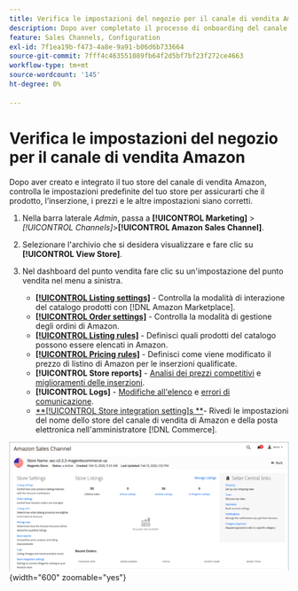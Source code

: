 ```yaml
---
title: Verifica le impostazioni del negozio per il canale di vendita Amazon
description: Dopo aver completato il processo di onboarding del canale di vendita Amazon, rivedi e aggiorna le impostazioni dello store  [!DNL Commerce] .
feature: Sales Channels, Configuration
exl-id: 7f1ea19b-f473-4a8e-9a91-b06d6b733664
source-git-commit: 7fff4c463551089fb64f2d5bf7bf23f272ce4663
workflow-type: tm+mt
source-wordcount: '145'
ht-degree: 0%

---
```


# Verifica le impostazioni del negozio per il canale di vendita Amazon

Dopo aver creato e integrato il tuo store del canale di vendita Amazon, controlla le impostazioni predefinite del tuo store per assicurarti che il prodotto, l’inserzione, i prezzi e le altre impostazioni siano corretti.

1. Nella barra laterale _Admin_, passa a **[!UICONTROL Marketing]** > _[!UICONTROL Channels]_>**[!UICONTROL Amazon Sales Channel]**.

1. Selezionare l&#39;archivio che si desidera visualizzare e fare clic su **[!UICONTROL View Store]**.

1. Nel dashboard del punto vendita fare clic su un&#39;impostazione del punto vendita nel menu a sinistra.

   - [**[!UICONTROL Listing settings]**](./listing-settings.md) - Controlla la modalità di interazione del catalogo prodotti con [!DNL Amazon Marketplace].
   - [**[!UICONTROL Order settings]**](./order-settings.md) - Controlla la modalità di gestione degli ordini di Amazon.
   - [**[!UICONTROL Listing rules]**](./listing-rules.md) - Definisci quali prodotti del catalogo possono essere elencati in Amazon.
   - [**[!UICONTROL Pricing rules]**](./pricing-products.md) - Definisci come viene modificato il prezzo di listino di Amazon per le inserzioni qualificate.
   - **[!UICONTROL Store reports]** - [Analisi dei prezzi competitivi](./competitive-price-analysis.md) e [miglioramenti delle inserzioni](./listing-improvements.md).
   - **[!UICONTROL Logs]** - [Modifiche all&#39;elenco](./listing-changes-log.md) e [errori di comunicazione](./communication-errors-log.md).
   - [**[!UICONTROL Store integration setting]s **](./store-integration-settings.md)- Rivedi le impostazioni del nome dello store del canale di vendita di Amazon e della posta elettronica nell&#39;amministratore [!DNL Commerce].

![Dashboard archivio](assets/ob-store-review.png){width="600" zoomable="yes"}
